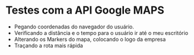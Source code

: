# Testes com a API Google MAPS
- Pegando coordenadas do navegador do usuário.
- Verificando a distância e o tempo para o usuário ir até o meu escritório
- Alterando os Markers do mapa, colocando o logo da empresa
- Traçando a rota mais rápida
